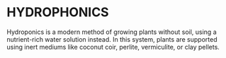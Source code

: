 # HYDROPHONICS
Hydroponics is a modern method of growing plants without soil, using a nutrient-rich water solution instead. In this system, plants are supported using inert mediums like coconut coir, perlite, vermiculite, or clay pellets. 
